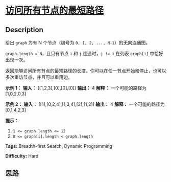 # [访问所有节点的最短路径][title]

## Description

给出 `graph` 为有 N 个节点（编号为 `0, 1, 2, ..., N-1`）的无向连通图。

`graph.length = N`，且只有节点 `i` 和 `j` 连通时，`j != i` 在列表 `graph[i]` 中恰好出现一次。

返回能够访问所有节点的最短路径的长度。你可以在任一节点开始和停止，也可以多次重访节点，并且可以重用边。



**示例 1：**
            **输入：** [[1,2,3],[0],[0],[0]]    **输出：** 4    **解释：** 一个可能的路径为 [1,0,2,0,3]

**示例 2：**
            **输入：** [[1],[0,2,4],[1,3,4],[2],[1,2]]    **输出：** 4    **解释：** 一个可能的路径为 [0,1,4,2,3]    



**提示：**

  1. `1 <= graph.length <= 12`
  2. `0 <= graph[i].length < graph.length`


**Tags:** Breadth-first Search, Dynamic Programming

**Difficulty:** Hard

## 思路

[title]: https://leetcode-cn.com/problems/shortest-path-visiting-all-nodes
